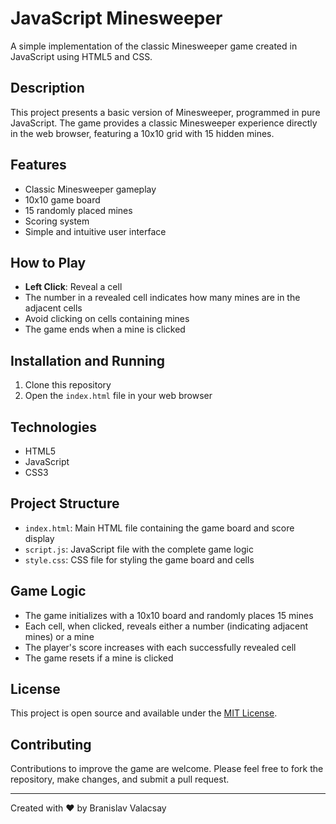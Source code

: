 # JavaScript Minesweeper

A simple implementation of the classic Minesweeper game created in JavaScript using HTML5 and CSS.

## Description

This project presents a basic version of Minesweeper, programmed in pure JavaScript. The game provides a classic Minesweeper experience directly in the web browser, featuring a 10x10 grid with 15 hidden mines.

## Features

- Classic Minesweeper gameplay
- 10x10 game board
- 15 randomly placed mines
- Scoring system
- Simple and intuitive user interface

## How to Play

- **Left Click**: Reveal a cell
- The number in a revealed cell indicates how many mines are in the adjacent cells
- Avoid clicking on cells containing mines
- The game ends when a mine is clicked

## Installation and Running

1. Clone this repository
2. Open the `index.html` file in your web browser

## Technologies

- HTML5
- JavaScript
- CSS3

## Project Structure

- `index.html`: Main HTML file containing the game board and score display
- `script.js`: JavaScript file with the complete game logic
- `style.css`: CSS file for styling the game board and cells

## Game Logic

- The game initializes with a 10x10 board and randomly places 15 mines
- Each cell, when clicked, reveals either a number (indicating adjacent mines) or a mine
- The player's score increases with each successfully revealed cell
- The game resets if a mine is clicked

## License

This project is open source and available under the [MIT License](https://opensource.org/licenses/MIT).

## Contributing

Contributions to improve the game are welcome. Please feel free to fork the repository, make changes, and submit a pull request.

---

Created with ❤️ by Branislav Valacsay
